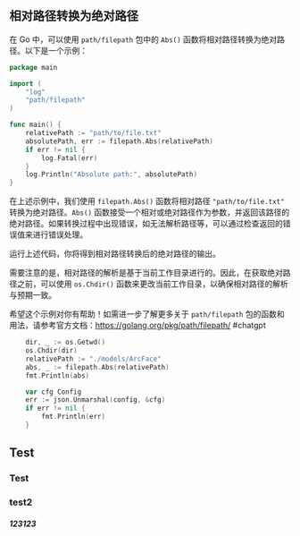 ## 相对路径转换为绝对路径

在 Go 中，可以使用 `path/filepath` 包中的 `Abs()` 函数将相对路径转换为绝对路径。以下是一个示例：

```go
package main

import (
	"log"
	"path/filepath"
)

func main() {
	relativePath := "path/to/file.txt"
	absolutePath, err := filepath.Abs(relativePath)
	if err != nil {
		log.Fatal(err)
	}
	log.Println("Absolute path:", absolutePath)
}
```

在上述示例中，我们使用 `filepath.Abs()` 函数将相对路径 `"path/to/file.txt"` 转换为绝对路径。`Abs()` 函数接受一个相对或绝对路径作为参数，并返回该路径的绝对路径。如果转换过程中出现错误，如无法解析路径等，可以通过检查返回的错误值来进行错误处理。

运行上述代码，你将得到相对路径转换后的绝对路径的输出。

需要注意的是，相对路径的解析是基于当前工作目录进行的。因此，在获取绝对路径之前，可以使用 `os.Chdir()` 函数来更改当前工作目录，以确保相对路径的解析与预期一致。

希望这个示例对你有帮助！如需进一步了解更多关于 `path/filepath` 包的函数和用法，请参考官方文档：https://golang.org/pkg/path/filepath/
#chatgpt

```go
	dir, _ := os.Getwd()
	os.Chdir(dir)
	relativePath := "./models/ArcFace"
	abs, _ := filepath.Abs(relativePath)
	fmt.Println(abs)

	var cfg Config
	err := json.Unmarshal(config, &cfg)
	if err != nil {
		fmt.Println(err)
	}
```

## Test


### Test 

### test2

##### 123123